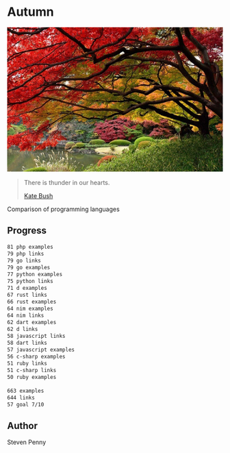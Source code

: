 # Autumn

![hero](docs/image.jpg)

> There is thunder in our hearts.
>
> [Kate Bush](//youtu.be/8rIjsa85UVk)

Comparison of programming languages

## Progress

~~~
81 php examples
79 php links
79 go links
79 go examples
77 python examples
75 python links
71 d examples
67 rust links
66 rust examples
64 nim examples
64 nim links
62 dart examples
62 d links
58 javascript links
58 dart links
57 javascript examples
56 c-sharp examples
51 ruby links
51 c-sharp links
50 ruby examples

663 examples
644 links
57 goal 7/10
~~~

## Author

Steven Penny
